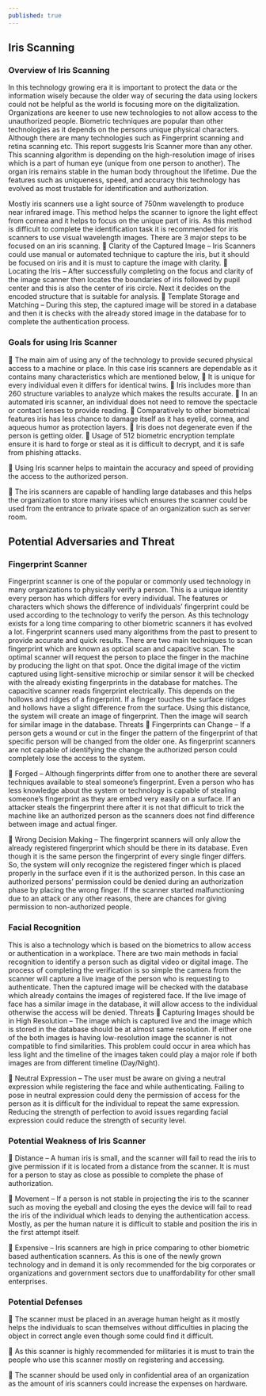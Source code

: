 ```yaml
---
published: true
---
```

## Iris Scanning
### Overview of Iris Scanning
In this technology growing era it is important to protect the data or the information wisely because the older way of securing the data using lockers could not be helpful as the world is focusing more on the digitalization. Organizations are keener to use new technologies to not allow access to the unauthorized people. Biometric techniques are popular than other technologies as it depends on the persons unique physical characters. Although there are many technologies such as Fingerprint scanning and retina scanning etc. This report suggests Iris Scanner more than any other. This scanning algorithm is depending on the high-resolution image of irises which is a part of human eye (unique from one person to another). The organ iris remains stable in the human body throughout the lifetime. Due the features such as uniqueness, speed, and accuracy this technology has evolved as most trustable for identification and authorization. 
   
Mostly iris scanners use a light source of 750nm wavelength to produce near infrared image. This method helps the scanner to ignore the light effect from cornea and it helps to focus on the unique part of iris. As this method is difficult to complete the identification task it is recommended for iris scanners to use visual wavelength images. There are 3 major steps to be focused on an iris scanning. 
	Clarity of the Captured Image – Iris Scanners could use manual or automated technique to capture the iris, but it should be focused on iris and it is must to capture the image with clarity. 
	Locating the Iris – After successfully completing on the focus and clarity of the image scanner then locates the boundaries of iris followed by pupil center and this is also the center of iris circle. Next it decides on the encoded structure that is suitable for analysis. 
	Template Storage and Matching – During this step, the captured image will be stored in a database and then it is checks with the already stored image in the database for to complete the authentication process. 
  
### Goals for using Iris Scanner
	The main aim of using any of the technology to provide secured physical access to a machine or place. In this case iris scanners are dependable as it contains many characteristics which are mentioned below,
	It is unique for every individual even it differs for identical twins.
	Iris includes more than 260 structure variables to analyze which makes the results accurate. 
	In an automated iris scanner, an individual does not need to remove the spectacle or contact lenses to provide reading. 
	Comparatively to other biometrical features iris has less chance to damage itself as it has eyelid, cornea, and aqueous humor as protection layers. 
	Iris does not degenerate even if the person is getting older. 
	Usage of 512 biometric encryption template ensure it is hard to forge or steal as it is difficult to decrypt, and it is safe from phishing attacks.  

	Using Iris scanner helps to maintain the accuracy and speed of providing the access to the authorized person.

	The iris scanners are capable of handling large databases and this helps the organization to store many irises which ensures the scanner could be used from the entrance to private space of an organization such as server room. 

 
 

## Potential Adversaries and Threat
### Fingerprint Scanner
Fingerprint scanner is one of the popular or commonly used technology in many organizations to physically verify a person. This is a unique identity every person has which differs for every individual. The features or characters which shows the difference of individuals’ fingerprint could be used according to the technology to verify the person. As this technology exists for a long time comparing to other biometric scanners it has evolved a lot. Fingerprint scanners used many algorithms from the past to present to provide accurate and quick results. There are two main techniques to scan fingerprint which are known as optical scan and capacitive scan. The optimal scanner will request the person to place the finger in the machine by producing the light on that spot. Once the digital image of the victim captured using light-sensitive microchip or similar sensor it will be checked with the already existing fingerprints in the database for matches. The capacitive scanner reads fingerprint electrically. This depends on the hollows and ridges of a fingerprint. If a finger touches the surface ridges and hollows have a slight difference from the surface. Using this distance, the system will create an image of fingerprint. Then the image will search for similar image in the database. 
Threats 
	Fingerprints can Change – If a person gets a wound or cut in the finger the pattern of the fingerprint of that specific person will be changed from the older one. As fingerprint scanners are not capable of identifying the change the authorized person could completely lose the access to the system. 

	Forged – Although fingerprints differ from one to another there are several techniques available to steal someone’s fingerprint. Even a person who has less knowledge about the system or technology is capable of stealing someone’s fingerprint as they are embed very easily on a surface. If an attacker steals the fingerprint there after it is not that difficult to trick the machine like an authorized person as the scanners does not find difference between image and actual finger. 

	Wrong Decision Making – The fingerprint scanners will only allow the already registered fingerprint which should be there in its database. Even though it is the same person the fingerprint of every single finger differs. So, the system will only recognize the registered finger which is placed properly in the surface even if it is the authorized person. In this case an authorized persons’ permission could be denied during an authorization phase by placing the wrong finger. If the scanner started malfunctioning due to an attack or any other reasons, there are chances for giving permission to non-authorized people.    

### Facial Recognition
This is also a technology which is based on the biometrics to allow access or authentication in a workplace. There are two main methods in facial recognition to identify a person such as digital video or digital image. The process of completing the verification is so simple the camera from the scanner will capture a live image of the person who is requesting to authenticate. Then the captured image will be checked with the database which already contains the images of registered face. If the live image of face has a similar image in the database, it will allow access to the individual otherwise the access will be denied.
Threats 
	Capturing Images should be in High Resolution – The image which is captured live and the image which is stored in the database should be at almost same resolution. If either one of the both images is having low-resolution image the scanner is not compatible to find similarities. This problem could occur in area which has less light and the timeline of the images taken could play a major role if both images are from different timeline (Day/Night).         

	Neutral Expression – The user must be aware on giving a neutral expression while registering the face and while authenticating. Failing to pose in neutral expression could deny the permission of access for the person as it is difficult for the individual to repeat the same expression. Reducing the strength of perfection to avoid issues regarding facial expression could reduce the strength of security level.     

### Potential Weakness of Iris Scanner
	Distance – A human iris is small, and the scanner will fail to read the iris to give permission if it is located from a distance from the scanner. It is must for a person to stay as close as possible to complete the phase of authorization. 

	Movement – If a person is not stable in projecting the iris to the scanner such as moving the eyeball and closing the eyes the device will fail to read the iris of the individual which leads to denying the authentication access. Mostly, as per the human nature it is difficult to stable and position the iris in the first attempt itself. 

	Expensive – Iris scanners are high in price comparing to other biometric based authentication scanners. As this is one of the newly grown technology and in demand it is only recommended for the big corporates or organizations and government sectors due to unaffordability for other small enterprises. 
                            
### Potential Defenses
	The scanner must be placed in an average human height as it mostly helps the individuals to scan themselves without difficulties in placing the object in correct angle even though some could find it difficult. 

	As this scanner is highly recommended for militaries it is must to train the people who use this scanner mostly on registering and accessing. 

	The scanner should be used only in confidential area of an organization as the amount of iris scanners could increase the expenses on hardware.
